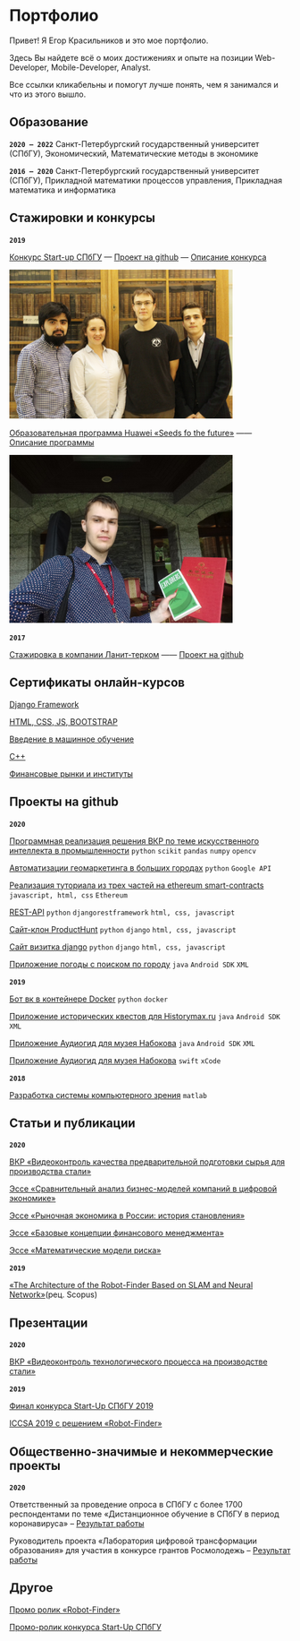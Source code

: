 # Портфолио 
Привет! Я Егор Красильников и это мое портфолио. 

Здесь Вы найдете всё о моих достижениях и опыте на позиции Web-Developer, Mobile-Developer, Analyst.

Все ссылки кликабельны и помогут лучше понять, чем я занимался и что из этого вышло.

Образование
---

**`2020 – 2022`**
Санкт-Петербургский государственный университет (СПбГУ),
Экономический, Математические методы в экономике

**`2016 – 2020`**
Санкт-Петербургский государственный университет (СПбГУ), 
Прикладной математики процессов управления, Прикладная математика и информатика

Стажировки и конкурсы
---

**`2019`**

[Конкурс Start-up СПбГУ](стартап.pdf) — [Проект на github](https://github.com/buchacha/HistoryQuestsAndroid) — [Описание конкурса](https://fund.spbu.ru/Startup_spbgu_2020.html)

<img src="https://github.com/egorkrasilnikov/portfoliowebdev/blob/master/qUbf6LylSlk.jpg" width="400" />

[Образовательная программа Huawei «Seeds fo the future»](P1370734-min-конвертирован_compressed.pdf) —— [Описание программы](https://drive.google.com/file/d/1iLbiOxaqK6t7lTB9cedIIgFuxCl7XPl)

<img src="https://github.com/egorkrasilnikov/portfoliowebdev/blob/master/mugpLbmhvDE.jpg" width="400" />

**`2017`**

[Стажировка в компании Ланит-терком](справка_о_стажировке.pdf) —— [Проект на github](https://github.com/Egor322129/3dReconstructionSFP)

Сертификаты онлайн-курсов
---

[Django Framework](https://vk.cc/awV3zx)

[HTML, CSS, JS, BOOTSTRAP](https://vk.cc/awV3Ej)

[Введение в машинное обучение](https://vk.cc/awV3nI)

[С++](https://stepik.org/cert/42890)

[Финансовые рынки и институты](https://www.coursera.org/account/accomplishments/verify/XACR7EF84HAG)

Проекты на github
---

**`2020`**

[Программная реализация решения ВКР по теме искусственного интеллекта в промышленности](https://github.com/buchacha/severstal_steel_nedopal_classification)
`python` `scikit` `pandas` `numpy` `opencv`

[Автоматизации геомаркетинга в больших городах](https://github.com/buchacha/marketing_investigation)
`python` `Google API`

[Реализация туториала из трех частей на ethereum smart-contracts](https://github.com/buchacha/voting)
`javascript, html, css` `Ethereum`

[REST-API](https://github.com/buchacha/python-rest-api-more)
`python` `djangorestframework` `html, css, javascript`

[Сайт-клон ProductHunt](https://github.com/buchacha/producthunt-project)
`python` `django` `html, css, javascript`

[Сайт визитка django](https://github.com/buchacha/portfolio-project)
`python` `django` `html, css, javascript`

[Приложение погоды с поиском по городу](https://github.com/buchacha/KritTest3)
`java` `Android SDK` `XML`

**`2019`** 

[Бот вк в контейнере Docker](https://github.com/buchacha/botvk-in-docker)
`python` `docker`

[Приложение исторических квестов для Historymax.ru](https://github.com/buchacha/HistoryQuestsAndroid)
`java` `Android SDK` `XML`

[Приложение Аудиогид для музея Набокова](https://github.com/buchacha/audiogid2-android)
`java` `Android SDK` `XML`

[Приложение Аудиогид для музея Набокова](https://github.com/buchacha/audiogid2)
`swift` `xCode`

**`2018`**

[Разработка системы компьютерного зрения](https://github.com/Egor322129/3dReconstructionSFP)
`matlab`

Статьи и публикации
---

**`2020`**

[ВКР «Видеоконтроль качества предварительной подготовки сырья для производства стали»](https://drive.google.com/file/d/1EkQkQ2At9ohEUWJLSY98s3d62uUIYqZq)

[Эссе «Сравнительный анализ бизнес-моделей компаний в цифровой экономике»](https://drive.google.com/file/d/1bEW25gfgRsEfl9_XwcrqT07EJ0587jp-)

[Эссе «Рыночная экономика в России: история становления»](https://drive.google.com/file/d/1NOwMAs0KXTj5DqZrVLlnWKdDNdJ8VMyp)

[Эссе «Базовые концепции финансового менеджмента»](https://drive.google.com/file/d/1lF-n1-0hZLxhMdfCdv_1hqZ9tgu1F58R)

[Эссе «Математические модели риска»](https://drive.google.com/file/d/1PHuEsEzaYgMgdyMMsmtA207sd3HrdkYi)

**`2019`**

[«The Architecture of the Robot-Finder Based on SLAM and Neural Network»](https://drive.google.com/file/d/1Ko07lWsb1RexiwpYZYr9lZAQK5BUTy4b)(рец. Scopus)

Презентации
---

**`2020`**

[ВКР «Видеоконтроль технологического процесса на производстве стали»](https://drive.google.com/file/d/1D04tXFQZR4A1VRJpCUmbsabof4bsFpTi)

**`2019`**

[Финал конкурса Start-Up СПбГУ 2019](https://drive.google.com/file/d/1YAwgY-Z7ipsf70aGbV6pBL772CPVFTLn)

[ICCSA 2019 с решением «Robot-Finder»](https://drive.google.com/file/d/1zjthC-O4U_FMeFG8dEHShI0UBvfo6Aup)

Общественно-значимые и некоммерческие проекты
---

**`2020`**

Ответственный за проведение опроса в СПбГУ с более 1700 респондентами по теме «Дистанционное обучение в СПбГУ в период коронавируса» – [Результат работы](https://drive.google.com/file/d/1iy8KKNB4KCxB8pyzSQeZkM5_nSFL8_y-)

Руководитель проекта «Лаборатория цифровой трансформации образования» для участия в конкурсе грантов Росмолодежь – [Результат работы](https://drive.google.com/file/d/1kRaWGakBw8e-9-NeIJTQZkC6FvUznl7h)

Другое
---

[Промо ролик «Robot-Finder»](https://www.youtube.com/watch?v=fmUQ2C5v958)

[Промо-ролик конкурса Start-Up СПбГУ](https://vk.com/video-65722163_456239059)
